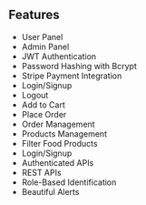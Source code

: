 

## Features

- User Panel
- Admin Panel
- JWT Authentication
- Password Hashing with Bcrypt
- Stripe Payment Integration
- Login/Signup
- Logout
- Add to Cart
- Place Order
- Order Management
- Products Management
- Filter Food Products
- Login/Signup
- Authenticated APIs
- REST APIs
- Role-Based Identification
- Beautiful Alerts
